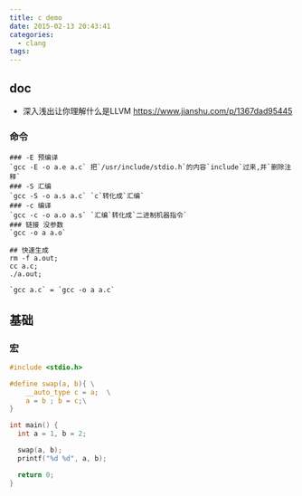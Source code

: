 ```yaml
---
title: c demo
date: 2015-02-13 20:43:41
categories:
  - clang
tags:
---
```


## doc

- 深入浅出让你理解什么是LLVM https://www.jianshu.com/p/1367dad95445

### 命令

```shell
### -E 预编译
`gcc -E -o a.e a.c` 把`/usr/include/stdio.h`的内容`include`过来,并`删除注释`
### -S 汇编
`gcc -S -o a.s a.c` `c`转化成`汇编`
### -c 编译
`gcc -c -o a.o a.s` `汇编`转化成`二进制机器指令`
### 链接 没参数
`gcc -o a a.o`

## 快速生成
rm -f a.out;
cc a.c;
./a.out;

`gcc a.c` = `gcc -o a a.c`
```

## 基础

### 宏

```c
#include <stdio.h>

#define swap(a, b){ \
    __auto_type c = a;  \
    a = b ; b = c;\
}

int main() {
  int a = 1, b = 2;

  swap(a, b);
  printf("%d %d", a, b);

  return 0;
}
```
